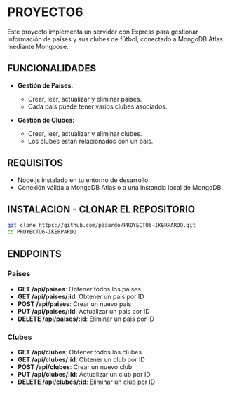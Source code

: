 # PROYECTO6

Este proyecto implementa un servidor con Express para gestionar información de países y sus clubes de fútbol, conectado a MongoDB Atlas mediante Mongoose.

## FUNCIONALIDADES

- **Gestión de Países:**

  - Crear, leer, actualizar y eliminar países.
  - Cada país puede tener varios clubes asociados.

- **Gestión de Clubes:**

  - Crear, leer, actualizar y eliminar clubes.
  - Los clubes están relacionados con un país.

## REQUISITOS

- Node.js instalado en tu entorno de desarrollo.
- Conexión válida a MongoDB Atlas o a una instancia local de MongoDB.

## INSTALACION - CLONAR EL REPOSITORIO

```bash
git clone https://github.com/paaardo/PROYECTO6-IKERPARDO.git
cd PROYECTO6-IKERPARDO
```

## ENDPOINTS

### Paises

- **GET /api/paises**: Obtener todos los paises
- **GET /api/paises/:id**: Obtener un pais por ID
- **POST /api/paises**: Crear un nuevo pais
- **PUT /api/paises/:id**: Actualizar un pais por ID
- **DELETE /api/paises/:id**: Eliminar un pais por ID

### Clubes

- **GET /api/clubes**: Obtener todos los clubes
- **GET /api/clubes/:id**: Obtener un club por ID
- **POST /api/clubes**: Crear un nuevo club
- **PUT /api/clubes/:id**: Actualizar un club por ID
- **DELETE /api/clubes/:id**: Eliminar un club por ID

